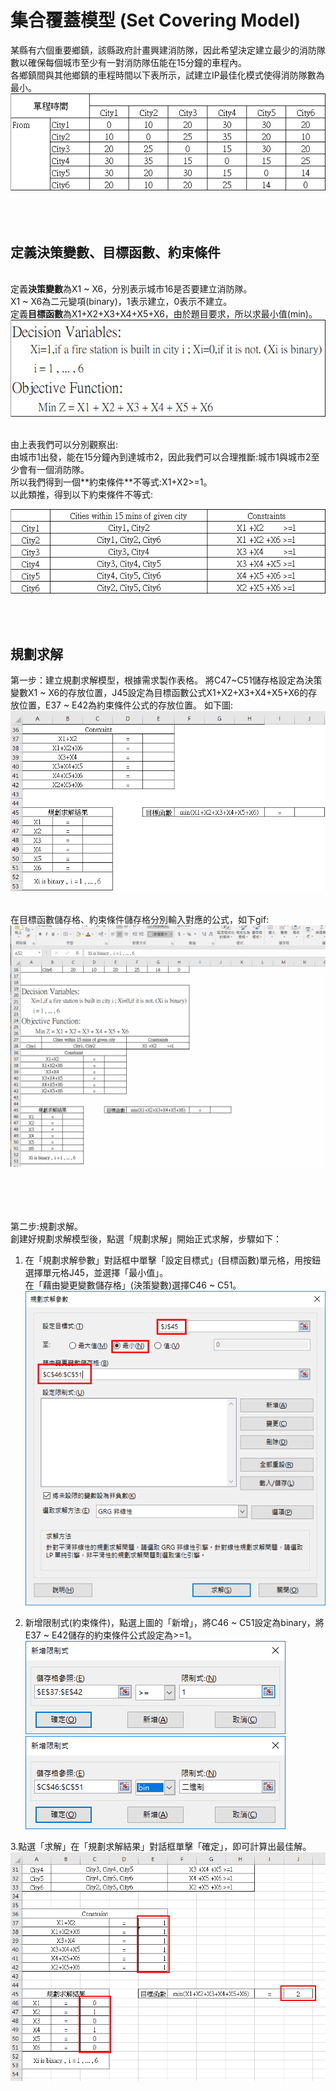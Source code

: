 # 集合覆蓋模型 (Set Covering Model)

某縣有六個重要鄉鎮，該縣政府計畫興建消防隊，因此希望決定建立最少的消防隊數以確保每個城市至少有一對消防隊伍能在15分鐘的車程內。
<br>各鄉鎮間與其他鄉鎮的車程時間以下表所示，試建立IP最佳化模式使得消防隊數為最小。<br>
![image](../README_data/11.png)
<br><br><br><br>

## 定義決策變數、目標函數、約束條件
<br>定義**決策變數**為X1 ~ X6，分別表示城市16是否要建立消防隊。
<br>X1 ~ X6為二元變項(binary)，1表示建立，0表示不建立。
<br>定義**目標函數**為X1+X2+X3+X4+X5+X6，由於題目要求，所以求最小值(min)。<br>
![image](../README_data/12.png)

<br>
由上表我們可以分別觀察出:
<br>由城市1出發，能在15分鐘內到達城市2，因此我們可以合理推斷:城市1與城市2至少會有一個消防隊。
<br>所以我們得到一個**約束條件**不等式:X1+X2>=1。
<br>以此類推，得到以下約束條件不等式:

![image](../README_data/13.png)

<br><br>
## 規劃求解
第一步：建立規劃求解模型，根據需求製作表格。
將C47~C51儲存格設定為決策變數X1 ~ X6的存放位置，J45設定為目標函數公式X1+X2+X3+X4+X5+X6的存放位置，E37 ~ E42為約束條件公式的存放位置。
如下圖:<br>
![image](../README_data/14.png)

<br>在目標函數儲存格、約束條件儲存格分別輸入對應的公式，如下gif:<br>
![image](../README_data/15.gif)

<br><br><br><br>
第二步:規劃求解。
<br>創建好規劃求解模型後，點選「規劃求解」開始正式求解，步驟如下：

1. 在「規劃求解參數」對話框中單擊「設定目標式」(目標函數)單元格，用按鈕選擇單元格J45，並選擇「最小值」。<br>在「藉由變更變數儲存格」(決策變數)選擇C46 ~ C51。<br>
![image](../README_data/16.png)

2. 新增限制式(約束條件)，點選上圖的「新增」，將C46 ~ C51設定為binary，將E37 ~ E42儲存的約束條件公式設定為>=1。<br>
![image](../README_data/17.png)![image](../README_data/18.png)

3.點選「求解」在「規劃求解結果」對話框單擊「確定」，即可計算出最佳解。<br>
![image](../README_data/19.png)



